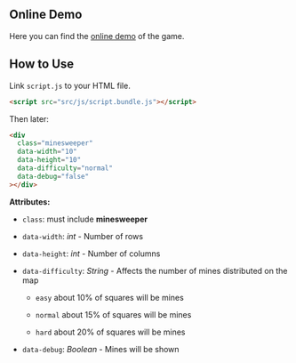 ## Online Demo

Here you can find the [online demo](https://m1nesweeper.netlify.app/) of the game.

## How to Use

Link `script.js` to your HTML file.

```html
<script src="src/js/script.bundle.js"></script>
```

Then later:

```html
<div
  class="minesweeper"
  data-width="10"
  data-height="10"
  data-difficulty="normal"
  data-debug="false"
></div>
```

**Attributes:**

- `class`: must include **minesweeper**

- `data-width`: _int_ - Number of rows

- `data-height`: _int_ - Number of columns

- `data-difficulty`: _String_ - Affects the number of mines distributed on the map

  - `easy` about 10% of squares will be mines

  - `normal` about 15% of squares will be mines

  - `hard` about 20% of squares will be mines

- `data-debug`: _Boolean_ - Mines will be shown
